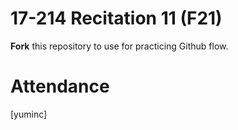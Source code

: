 # 17-214 Recitation 11 (F21)
**Fork** this repository to use for practicing Github flow.

# Attendance
[yuminc]